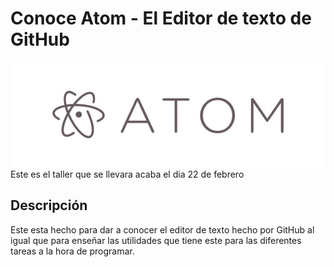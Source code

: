 # Conoce Atom - El Editor de texto de GitHub 

![Logo Atom](Images/atom-logo.jpg)
Este es el taller que se llevara acaba el dia 22 de febrero

## Descripción 
Este esta hecho para dar a conocer el editor de texto hecho por GitHub al igual que para enseñar 
las utilidades que tiene este para las diferentes tareas a la hora de programar.
